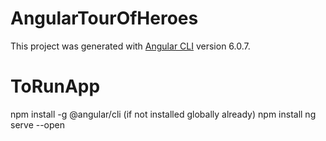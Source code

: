 # AngularTourOfHeroes

This project was generated with [Angular CLI](https://github.com/angular/angular-cli) version 6.0.7.


# ToRunApp
npm install -g @angular/cli (if not installed globally already)
npm install
ng serve --open
